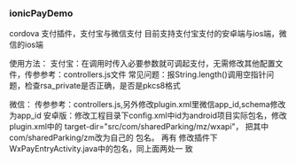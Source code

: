  ### ionicPayDemo
cordova 支付插件，支付宝与微信支付
目前支持支付宝支付的安卓端与ios端，微信的ios端

使用方法：
支付宝：在调用时传入必要参数就可调起支付，无需修改其他配置文件，传参参考：controllers.js文件
常见问题：报String.length()调用空指针问题，检查rsa_private是否正确，是否是pkcs8格式

微信：
传参参考：controllers.js,另外修改plugin.xml里微信app_id,schema修改为app_id
安卓版：修改工程目录下config.xml中id为android项目实际包名，修改plugin.xml中的
target-dir="src/com/sharedParking/mz/wxapi"，
把其中com/sharedParking/zm改为自己的 包名。
再有 修改插件下WxPayEntryActivity.java中的包名，同上面两处一 致

